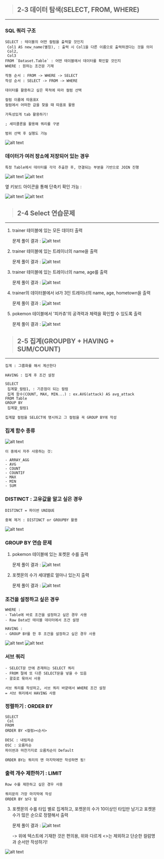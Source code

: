 > ## 2-3 데이터 탐색(SELECT, FROM, WHERE)
---

### SQL 쿼리 구조
```
SELECT : 테이블의 어떤 컬럼을 출력할 것인지
 Col1 AS new_name(별칭), : 출력 시 Col1을 다른 이름으로 출력하겠다는 것을 의미
 Col2,
 Col3
FROM `Dataset.Table` : 어떤 테이블에서 데이터를 확인할 것인지
WHERE : 원하는 조건문 기재

작동 순서 : FROM -> WHERE -> SELECT
작성 순서 : SELECT -> FROM -> WHERE

데이터를 활용하고 싶은 목적에 따라 컬럼 선택

컬럼 이름에 따옴표X
컬럼에서 어떠한 값을 찾을 때 따옴표 활용

가독성있게 tab 활용하기!

; 세미콜론을 활용해 쿼리를 구분

범위 선택 후 실행도 가능
```
![alt text](image-3.png)

### 데이터가 여러 장소에 저장되어 있는 경우
```
특정 Table에서 데이터를 각각 추출한 후, 연결되는 부분을 기반으로 JOIN 진행 
```
![alt text](image-4.png)
![alt text](image-5.png)

옆 키보드 아이콘을 통해 단축키 확인 가능 :

![alt text](image-6.png)
![alt text](image-7.png)

> ## 2-4 Select 연습문제
---
1. trainer 테이블에 있는 모든 데이터 출력

    문제 풀이 결과 :
![alt text](image-8.png)

2. trainer 테이블에 있는 트레이너의 name을 출력

    문제 풀이 결과 :
![alt text](image-9.png)

3. trainer 테이블에 있는 트레이너의 name, age를 출력

    문제 풀이 결과 :
![alt text](image-10.png)

4. trainer의 데이터블에서 id가 3인 트레이너의 name, age, hometown을 출력

    문제 풀이 결과 :
![alt text](image-11.png)

5. pokemon 테이블에서 '피카츄'의 공격력과 체력을 확인할 수 있도록 출력

    문제 풀이 결과 :
![alt text](image-12.png)


> ## 2-5 집계(GROUPBY + HAVING + SUM/COUNT)
---
```
집계 : 그룹화를 해서 계산한다

HAVING : 집계 후 조건 설정

SELECT
 집계할_컬럼1, : 기준점이 되는 컬럼
 집계 함수(COUNT, MAX, MIN...) : ex.AVG(attack) AS avg_attack
FROM Table
GROUP BY
 집계할_컬럼1

집계할 컬럼을 SELECT에 명시하고 그 컬럼을 꼭 GROUP BY에 작성
```

### 집계 함수 종류

![alt text](image-13.png)

```
이 중에서 자주 사용하는 것:

- ARRAY_AGG
- AVG
- COUNT
- COUNTIF
- MAX
- MIN
- SUM
```

### DISTINCT : 고유값을 알고 싶은 경우

```
DISTINCT = 파이썬 UNIQUE

중복 제거 : DISTINCT or GROUPBY 활용
```
![alt text](image-14.png)

### GROUP BY 연습 문제

1. pokemon 테이블에 있는 포켓몬 수를 출력

    문제 풀이 결과 :
    ![alt text](image-15.png)

2. 포켓몬의 수가 세대별로 얼마나 있는지 출력

    문제 풀이 결과 :
    ![alt text](image-16.png)

### 조건을 설정하고 싶은 경우
```
WHERE : 
- Table에 바로 조건을 설정하고 싶은 경우 사용
- Raw Data인 테이블 데이터에서 조건 설정

HAVING :
- GROUP BY를 한 후 조건을 설정하고 싶은 경우 사용
```
![alt text](image-17.png)
![alt text](image-18.png)

### 서브 쿼리
```
- SELECT문 안에 존재하는 SELECT 쿼리
- FROM 절에 또 다른 SELECT문을 넣을 수 있음
- 괄호로 묶어서 사용

서브 쿼리를 작성하고, 서브 쿼리 바깥에서 WHERE 조건 설정
= 서브 쿼리에서 HAVING 사용
```

### 정렬하기 : ORDER BY
```
SELECT
 Col
FROM
ORDER BY <컬럼><순서>

DESC : 내림차순
OSC : 오름차순
파이썬과 마찬가지로 오름차순이 Default

ORDER BY는 쿼리의 맨 마지막에만 작성하면 됨!
```

### 출력 개수 제한하기 : LIMIT
```
Row 수를 제한하고 싶은 경우 사용

쿼리문의 가장 마지막에 작성
ORDER BY 보다 밑
```

3. 포켓몬의 수를 타입 별로 집계하고, 포켓몬의 수가 10이상인 타입만 남기고 포켓몬 수가 많은 순으로 정렬해서 출력

    문제 풀이 결과 :
    ![alt text](image-19.png)
    
    -> 위에 텍스트에 기재한 것은 편의용, 위와 다르게 <>는 제외하고 단순한 컬럼명과 순서만 작성하기!

![alt text](image-20.png)